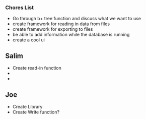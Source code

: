 ### Chores List
 - Go through b+ tree function and discuss what we want to use
 - create framework for reading in data from files
 - create framework for exporting to files
 - be able to add information while the database is running
 - create a cool ui

## Salim
- Create read-in function
-
-
## Joe
- Create Library
- Create Write function?
